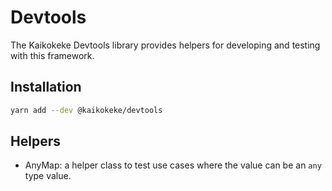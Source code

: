 # Devtools

The Kaikokeke Devtools library provides helpers for developing and testing with this framework.

## Installation

```bash
yarn add --dev @kaikokeke/devtools
```

## Helpers

- AnyMap: a helper class to test use cases where the value can be an `any` type value.
